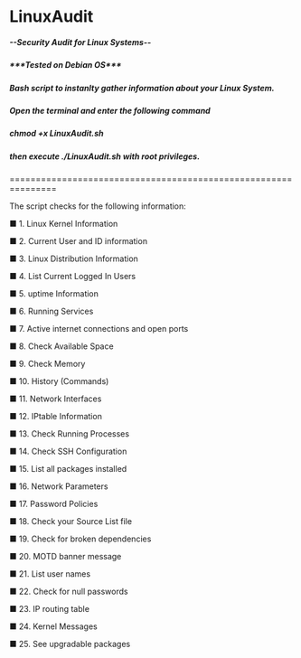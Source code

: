 # LinuxAudit
<h5>--Security Audit for Linux Systems--</h5>
<p><h5>***Tested on Debian OS***</p></h5>
<p><h5>Bash script to instanlty gather information about your Linux System.</h5></p>
<h5>Open the terminal and enter the following command</h5>
<h5>chmod +x LinuxAudit.sh</h5>
<h5>then execute ./LinuxAudit.sh with root privileges.</h5>
<p>===============================================================</p>
<p>The script checks for the following information:</p>

<p>&#9632; 1. Linux Kernel Information </p>
<p>&#9632; 2. Current User and ID information </p>
<p>&#9632; 3.  Linux Distribution Information </p>
<p>&#9632; 4. List Current Logged In Users </p>
<p>&#9632; 5. uptime Information </p>
<p>&#9632; 6. Running Services </p>
<p>&#9632; 7. Active internet connections and open ports </p>
<p>&#9632; 8. Check Available Space </p>
<p>&#9632; 9. Check Memory </p>
<p>&#9632; 10. History (Commands) </p>
<p>&#9632; 11. Network Interfaces </p>
<p>&#9632; 12. IPtable Information </p>
<p>&#9632; 13. Check Running Processes </p>
<p>&#9632; 14. Check SSH Configuration </p>
<p>&#9632; 15. List all packages installed </p>
<p>&#9632; 16. Network Parameters </p>
<p>&#9632; 17. Password Policies </p>
<p>&#9632; 18. Check your Source List file </p>
<p>&#9632; 19. Check for broken dependencies </p>
<p>&#9632; 20. MOTD banner message </p>
<p>&#9632; 21. List user names </p>
<p>&#9632; 22. Check for null passwords </p>
<p>&#9632; 23. IP routing table </p>
<p>&#9632; 24. Kernel Messages </p>
<p>&#9632; 25. See upgradable packages </p>
